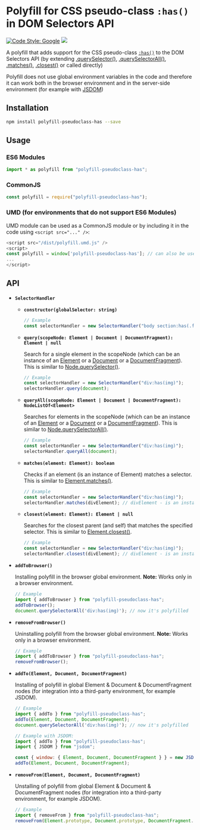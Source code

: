 # Polyfill for CSS pseudo-class `:has()` in DOM Selectors API

[![Code Style: Google](https://img.shields.io/badge/code%20style-google-blueviolet.svg)](https://github.com/google/gts) [![](https://img.shields.io/npm/v/polyfill-pseudoclass-has.svg)](https://www.npmjs.com/package/polyfill-pseudoclass-has)

A polyfill that adds support for the CSS pseudo-class [`:has()`](https://developer.mozilla.org/en-US/docs/Web/CSS/:has) to the DOM Selectors API (by extending [.querySelector()](https://developer.mozilla.org/en-US/docs/Web/API/Document/querySelector), [.querySelectorAll()](https://developer.mozilla.org/en-US/docs/Web/API/Document/querySelectorAll), [.matches()](https://developer.mozilla.org/en-US/docs/Web/API/Element/matches), [.closest()](https://developer.mozilla.org/en-US/docs/Web/API/Element/closest) or called directly)

Polyfill does not use global environment variables in the code and therefore it can work both in the browser environment and in the server-side environment (for example with [JSDOM](https://github.com/jsdom/jsdom))

## Installation

```bash
npm install polyfill-pseudoclass-has --save
```

## Usage

### ES6 Modules
```js
import * as polyfill from "polyfill-pseudoclass-has";
```

### CommonJS
```js
const polyfill = require("polyfill-pseudoclass-has");
```

### UMD (for environments that do not support ES6 Modules)

UMD module can be used as a CommonJS module or by including it in the code using `<script src="..." />`:
```js
<script src="/dist/polyfill.umd.js" />
<script>
const polyfill = window['polyfill-pseudoclass-has']; // can also be used via globalThis['polyfill-pseudoclass-has']
...
</script>
```

## API

  - **``SelectorHandler``**
    - **`constructor(globalSelector: string)`**  

      ```js
      // Example
      const selectorHandler = new SelectorHandler("body section:has(.foo):has(.bar) div:has(img)");
      ```

    - **`query(scopeNode: Element | Document | DocumentFragment): Element | null`**

      Search for a single element in the scopeNode (which can be an instance of an [Element](https://developer.mozilla.org/docs/Web/API/Element) or a [Document](https://developer.mozilla.org/docs/Web/API/Document) or a [DocumentFragment](https://developer.mozilla.org/docs/Web/API/DocumentFragment)). This is similar to [Node.querySelector()](https://developer.mozilla.org/en-US/docs/Web/API/Document/querySelector).

      ```js
      // Example
      const selectorHandler = new SelectorHandler("div:has(img)");
      selectorHandler.query(document);
      ```

    - **`queryAll(scopeNode: Element | Document | DocumentFragment): NodeListOf<Element>`**  

      Searches for elements in the scopeNode (which can be an instance of an [Element](https://developer.mozilla.org/docs/Web/API/Element) or a [Document](https://developer.mozilla.org/docs/Web/API/Document) or a [DocumentFragment](https://developer.mozilla.org/docs/Web/API/DocumentFragment)). This is similar to [Node.querySelectorAll()](https://developer.mozilla.org/en-US/docs/Web/API/Document/querySelectorAll).

      ```js
      // Example
      const selectorHandler = new SelectorHandler("div:has(img)");
      selectorHandler.queryAll(document);
      ```
    
    - **`matches(element: Element): boolean`**  

      Checks if an element (is an instance of Element) matches a selector. This is similar to [Element.matches()](https://developer.mozilla.org/en-US/docs/Web/API/Element/matches).

      ```js
      // Example
      const selectorHandler = new SelectorHandler("div:has(img)");
      selectorHandler.matches(divElement); // divElement - is an instance of Element 
      ```

    - **`closest(element: Element): Element | null`**  

      Searches for the closest parent (and self) that matches the specified selector. This is similar to [Element.closest()](https://developer.mozilla.org/en-US/docs/Web/API/Element/closest).

      ```js
      // Example
      const selectorHandler = new SelectorHandler("div:has(img)");
      selectorHandler.closest(divElement); // divElement - is an instance of Element 
      ```

  - **```addToBrowser()```**

    Installing polyfill in the browser global environment. **Note:** Works only in a browser environment.

    ```js
    // Example
    import { addToBrowser } from "polyfill-pseudoclass-has";
    addToBrowser();
    document.querySelectorAll('div:has(img)'); // now it's polyfilled
    ```

  - **```removeFromBrowser()```**

    Uninstalling polyfill from the browser global environment. **Note:** Works only in a browser environment.

    ```js
    // Example
    import { addToBrowser } from "polyfill-pseudoclass-has";
    removeFromBrowser();
    ```

  - **```addTo(Element, Document, DocumentFragment)```**

    Installing of polyfill in global Element & Document & DocumentFragment nodes (for integration into a third-party environment, for example JSDOM).

    ```js
    // Example
    import { addTo } from "polyfill-pseudoclass-has";
    addTo(Element, Document, DocumentFragment);
    document.querySelectorAll('div:has(img)'); // now it's polyfilled
    ```

    ```js
    // Example with JSDOM:
    import { addTo } from "polyfill-pseudoclass-has";
    import { JSDOM } from "jsdom";

    const { window: { Element, Document, DocumentFragment } } = new JSDOM();
    addTo(Element, Document, DocumentFragment);
    ```

  - **```removeFrom(Element, Document, DocumentFragment)```**

    Unstalling of polyfill from global Element & Document & DocumentFragment nodes (for integration into a third-party environment, for example JSDOM).

    ```js
    // Example
    import { removeFrom } from "polyfill-pseudoclass-has";
    removeFrom(Element.prototype, Document.prototype, DocumentFragment.prototype);
    ```